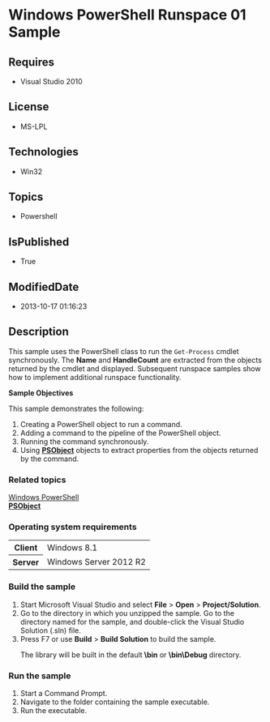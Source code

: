 # Windows PowerShell Runspace 01 Sample
## Requires
* Visual Studio 2010
## License
* MS-LPL
## Technologies
* Win32
## Topics
* Powershell
## IsPublished
* True
## ModifiedDate
* 2013-10-17 01:16:23
## Description

<div id="mainSection">
<p>This sample uses the PowerShell class to run the <code>Get-Process</code> cmdlet synchronously. The
<b>Name</b> and <b>HandleCount</b> are extracted from the objects returned by the cmdlet and displayed. Subsequent runspace samples show how to implement additional runspace functionality.
</p>
<p><b>Sample Objectives</b></p>
<p>This sample demonstrates the following:</p>
<ol>
<li>Creating a PowerShell object to run a command. </li><li>Adding a command to the pipeline of the PowerShell object. </li><li>Running the command synchronously. </li><li>Using <a href="http://msdn.microsoft.com/en-us/library/windows/desktop/ms572584">
<b>PSObject</b></a> objects to extract properties from the objects returned by the command.
</li></ol>
<p></p>
<h3><a id="related_topics"></a>Related topics</h3>
<dl><dt><a href="http://go.microsoft.com/fwlink/?LinkID=178145">Windows PowerShell</a>
</dt><dt><a href="http://msdn.microsoft.com/en-us/library/windows/desktop/ms572584"><b>PSObject</b></a>
</dt></dl>
<h3>Operating system requirements</h3>
<table>
<tbody>
<tr>
<th>Client</th>
<td><dt>Windows&nbsp;8.1 </dt></td>
</tr>
<tr>
<th>Server</th>
<td><dt>Windows Server&nbsp;2012&nbsp;R2 </dt></td>
</tr>
</tbody>
</table>
<h3>Build the sample</h3>
<p></p>
<ol>
<li>Start Microsoft Visual Studio and select <b>File</b> &gt; <b>Open</b> &gt; <b>
Project/Solution</b>. </li><li>Go to the directory in which you unzipped the sample. Go to the directory named for the sample, and double-click the Visual Studio Solution (.sln) file.
</li><li>Press F7 or use <b>Build</b> &gt; <b>Build Solution</b> to build the sample.
<p>The library will be built in the default<b> \bin</b> or <b>\bin\Debug</b> directory.</p>
</li></ol>
<p></p>
<h3>Run the sample</h3>
<p></p>
<ol>
<li>Start a Command Prompt. </li><li>Navigate to the folder containing the sample executable. </li><li>Run the executable. </li></ol>
<p></p>
</div>
